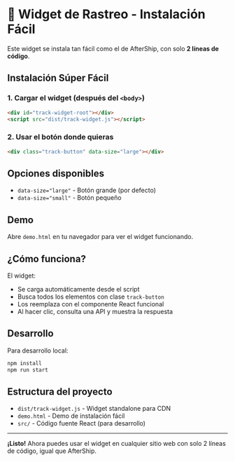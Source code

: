 # 🚚 Widget de Rastreo - Instalación Fácil

Este widget se instala tan fácil como el de AfterShip, con solo **2 líneas de código**.

## Instalación Súper Fácil

### 1. Cargar el widget (después del `<body>`)
```html
<div id="track-widget-root"></div>
<script src="dist/track-widget.js"></script>
```

### 2. Usar el botón donde quieras
```html
<div class="track-button" data-size="large"></div>
```

## Opciones disponibles

- `data-size="large"` - Botón grande (por defecto)
- `data-size="small"` - Botón pequeño

## Demo

Abre `demo.html` en tu navegador para ver el widget funcionando.

## ¿Cómo funciona?

El widget:
- Se carga automáticamente desde el script
- Busca todos los elementos con clase `track-button`
- Los reemplaza con el componente React funcional
- Al hacer clic, consulta una API y muestra la respuesta

## Desarrollo

Para desarrollo local:
```bash
npm install
npm run start
```

## Estructura del proyecto

- `dist/track-widget.js` - Widget standalone para CDN
- `demo.html` - Demo de instalación fácil
- `src/` - Código fuente React (para desarrollo)

---

**¡Listo!** Ahora puedes usar el widget en cualquier sitio web con solo 2 líneas de código, igual que AfterShip. 